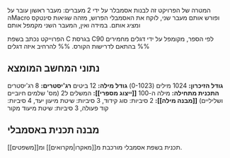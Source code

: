 המטרה של הפרויקט זה לבנות אסמבלר על ידי 2 מעברים:
מעבר ראשון עובר על הMacro ופורש אותם
מעבר שני, לוקח את האסמבלי הפרוש, מזהה שגיאות סינטקס ומציג אותם.
במידה ואין, המעבר השני מקמפל אותם 

הפרוייקט נכתב בשפת C בגרסת C90 לפי הספר, מקומפל על ידי דגלים מחמירים בהתאם לדרישות הקורס. %% להרחיב איזה דגלים %%

## נתוני המחשב המומצא

**גודל הזיכרון:** 1024 מילים (0-1023)
**גודל מילה:** 12 ביטים
**רג'יסטרים:** 8 רג'יסטרים
**התכנית מתחילה:** מילה ה-100
**[[ייצוג מספרי]]:** המשלים ל2 (מס' שלמים חיוביים ושליליים)
**[[מבנה מילה]]:** 2 סיביות: סוג קידוד, 3 סיביות: שיטת מיעון יעד, 4 סיביות: קוד פעולה, 3 סיביות: שיטת מיעוד מקור

## מבנה תכנית באסמבלי
תכנית בשפת אסמבלי מורכבת מ[[מאקרו|מקרואים]] ומ[[משפטים]].

